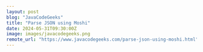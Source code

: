 ```yaml
---
layout: post
blog: "JavaCodeGeeks"
title: "Parse JSON using Moshi"
date: 2024-05-31T09:30:00Z
image: images/javacodegeeks.png
remote_url: "https://www.javacodegeeks.com/parse-json-using-moshi.html"
---
```

